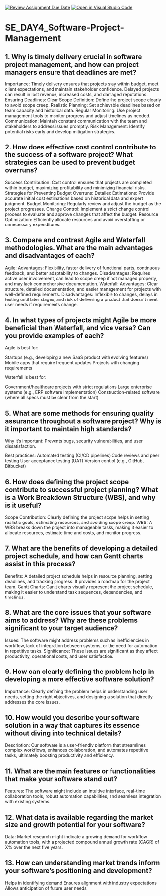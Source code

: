 [![Review Assignment Due Date](https://classroom.github.com/assets/deadline-readme-button-22041afd0340ce965d47ae6ef1cefeee28c7c493a6346c4f15d667ab976d596c.svg)](https://classroom.github.com/a/9pw6JKcu)
[![Open in Visual Studio Code](https://classroom.github.com/assets/open-in-vscode-2e0aaae1b6195c2367325f4f02e2d04e9abb55f0b24a779b69b11b9e10269abc.svg)](https://classroom.github.com/online_ide?assignment_repo_id=18436446&assignment_repo_type=AssignmentRepo)
# SE_DAY4_Software-Project-Management
## 1. Why is timely delivery crucial in software project management, and how can project managers ensure that deadlines are met?
Importance: Timely delivery ensures that projects stay within budget, meet client expectations, and maintain stakeholder confidence. Delayed projects can result in lost revenue, increased costs, and damaged reputations.
Ensuring Deadlines:
Clear Scope Definition: Define the project scope clearly to avoid scope creep.
Realistic Planning: Set achievable deadlines based on team capacity and historical data.
Regular Monitoring: Use project management tools to monitor progress and adjust timelines as needed.
Communication: Maintain constant communication with the team and stakeholders to address issues promptly.
Risk Management: Identify potential risks early and develop mitigation strategies.

## 2. How does effective cost control contribute to the success of a software project? What strategies can be used to prevent budget overruns?
Success Contribution: Cost control ensures that projects are completed within budget, maximizing profitability and minimizing financial risks.
Strategies for Preventing Budget Overruns:
Detailed Estimations: Provide accurate initial cost estimations based on historical data and expert judgment.
Budget Monitoring: Regularly review and adjust the budget as the project progresses.
Change Control: Implement a strict change control process to evaluate and approve changes that affect the budget.
Resource Optimization: Efficiently allocate resources and avoid overstaffing or unnecessary expenditures.

## 3. Compare and contrast Agile and Waterfall methodologies. What are the main advantages and disadvantages of each?

Agile:
Advantages: Flexibility, faster delivery of functional parts, continuous feedback, and better adaptability to changes.
Disadvantages: Requires active user involvement, can lead to scope creep if not managed properly, and may lack comprehensive documentation.
Waterfall:
Advantages: Clear structure, detailed documentation, and easier management for projects with well-defined requirements.
Disadvantages: Inflexible to changes, delays in testing until later stages, and risk of delivering a product that doesn't meet user needs if requirements change.

## 4. In what types of projects might Agile be more beneficial than Waterfall, and vice versa? Can you provide examples of each?

Agile is best for:

Startups (e.g., developing a new SaaS product with evolving features)
Mobile apps that require frequent updates
Projects with changing requirements

Waterfall is best for:

Government/healthcare projects with strict regulations
Large enterprise systems (e.g., ERP software implementation)
Construction-related software (where all specs must be clear from the start)


## 5. What are some methods for ensuring quality assurance throughout a software project? Why is it important to maintain high standards?

Why it’s important: Prevents bugs, security vulnerabilities, and user dissatisfaction.

Best practices:
Automated testing (CI/CD pipelines)
Code reviews and peer testing
User acceptance testing (UAT)
Version control (e.g., GitHub, Bitbucket)

## 6. How does defining the project scope contribute to successful project planning? What is a Work Breakdown Structure (WBS), and why is it useful?

Scope Contribution: Clearly defining the project scope helps in setting realistic goals, estimating resources, and avoiding scope creep.
WBS: A WBS breaks down the project into manageable tasks, making it easier to allocate resources, estimate time and costs, and monitor progress.

## 7. What are the benefits of developing a detailed project schedule, and how can Gantt charts assist in this process?

Benefits: A detailed project schedule helps in resource planning, setting deadlines, and tracking progress. It provides a roadmap for the project team.
Gantt Charts: Gantt charts visually represent the project schedule, making it easier to understand task sequences, dependencies, and timelines.

## 8. What are the core issues that your software aims to address? Why are these problems significant to your target audience?

Issues: The software might address problems such as inefficiencies in workflow, lack of integration between systems, or the need for automation in repetitive tasks.
Significance: These issues are significant as they affect productivity, operational costs, and user satisfaction.

## 9. How can clearly defining the problem help in developing a more effective software solution?

Importance: Clearly defining the problem helps in understanding user needs, setting the right objectives, and designing a solution that directly addresses the core issues.

## 10. How would you describe your software solution in a way that captures its essence without diving into technical details?

Description: Our software is a user-friendly platform that streamlines complex workflows, enhances collaboration, and automates repetitive tasks, ultimately boosting productivity and efficiency.

## 11. What are the main features or functionalities that make your software stand out?

Features: The software might include an intuitive interface, real-time collaboration tools, robust automation capabilities, and seamless integration with existing systems.

## 12. What data is available regarding the market size and growth potential for your software?

Data: Market research might indicate a growing demand for workflow automation tools, with a projected compound annual growth rate (CAGR) of X% over the next five years.

## 13. How can understanding market trends inform your software’s positioning and development?
Helps in identifying demand
Ensures alignment with industry expectations
Allows anticipation of future user needs
